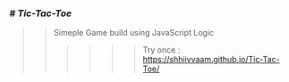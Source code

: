 ### *# Tic-Tac-Toe*

>>  Simeple Game build using JavaScript Logic 
>>
>>>>>> Try once : https://shhiivvaam.github.io/Tic-Tac-Toe/
>>>>>>
>>>>>
>>>>
>>>
>>
